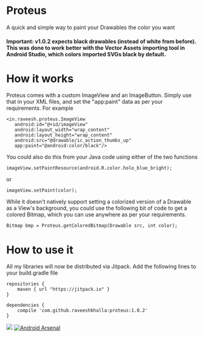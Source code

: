 # Proteus
A quick and simple way to paint your Drawables the color you want

#### Important: v1.0.2 expects black drawables (instead of white from before). This was done to work better with the Vector Assets importing tool in Android Studio, which colors imported SVGs black by default.

# How it works
Proteus comes with a custom ImageView and an ImageButton. Simply use that in your XML files, and set the "app:paint" data as per your requirements. For example

    <in.raveesh.proteus.ImageView
       android:id="@+id/imageView"
       android:layout_width="wrap_content"
       android:layout_height="wrap_content"
       android:src="@drawable/ic_action_thumbs_up"
       app:paint="@android:color/black"/>

You could also do this from your Java code using either of the two functions

    imageView.setPaintResource(android.R.color.holo_blue_bright);

or

    imageView.setPaint(color);

While it doesn't natively support setting a colorized version of a Drawable as a View's background, you could use the following bit of code to get a colored Bitmap, which you can use anywhere as per your requirements.

    Bitmap bmp = Proteus.getColoredBitmap(Drawable src, int color);

# How to use it
All my libraries will now be distributed via Jitpack. Add the following lines to your build.gradle file

    repositories {
        maven { url "https://jitpack.io" }
    }
    
    dependencies {
        compile 'com.github.raveeshbhalla:proteus:1.0.2'
    }

[![](https://jitpack.io/v/raveeshbhalla/proteus.svg)](https://jitpack.io/#raveeshbhalla/proteus)
[![Android Arsenal](https://img.shields.io/badge/Android%20Arsenal-Proteus-brightgreen.svg?style=flat)](http://android-arsenal.com/details/1/1709)
